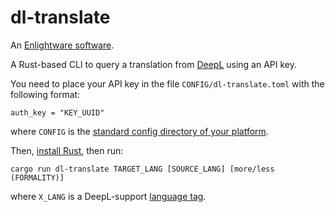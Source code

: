 dl-translate
============

An [Enlightware software](https://enlightware.ch).

A Rust-based CLI to query a translation from [DeepL](https://www.deepl.com) using an API key.

You need to place your API key in the file `CONFIG/dl-translate.toml` with the following format:

```
auth_key = "KEY_UUID"
```

where `CONFIG` is the [standard config directory of your platform](https://docs.rs/dirs/3.0.1/dirs/fn.config_dir.html).

Then, [install Rust](https://www.rust-lang.org/), then run:

```
cargo run dl-translate TARGET_LANG [SOURCE_LANG] [more/less (FORMALITY)]
```

where `X_LANG` is a DeepL-support [language tag](https://en.wikipedia.org/wiki/IETF_language_tag).
